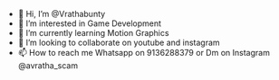 - 👋 Hi, I’m @Vrathabunty
- 👀 I’m interested in Game Development
- 🌱 I’m currently learning Motion Graphics
- 💞️ I’m looking to collaborate on youtube and instagram
- 📫 How to reach me Whatsapp on 9136288379 or Dm on Instagram @avratha_scam

<!---
Vrathabunty/Vrathabunty is a ✨ special ✨ repository because its `README.md` (this file) appears on your GitHub profile.
You can click the Preview link to take a look at your changes.
--->
